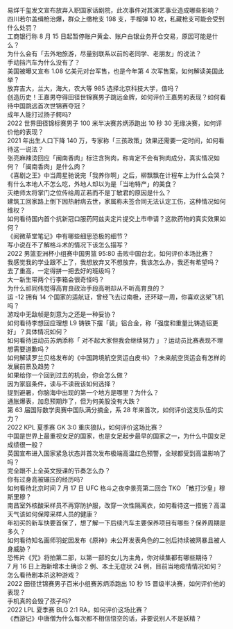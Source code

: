 易烊千玺发文宣布放弃入职国家话剧院，此次事件对其演艺事业造成哪些影响？  
四川若尔盖缉枪治爆，群众上缴枪支 198 支，手榴弹 10 枚，私藏枪支可能会受到什么处罚？  
工商银行称 8 月 15 日起暂停账户黄金、账户白银业务开仓交易，原因可能是什么？  
为什么会有「去外地旅游，尽量别联系以前的老同学、老朋友」的说法？  
手动挡汽车为什么没有了？  
美国被曝又宣布 1.08 亿美元对台军售，也是今年第 4 次军售案，如何解读美国此举？  
放弃吉大，兰大，海大，农大等 985 选择北京科技大学，值吗？  
创造历史！王嘉男夺得田径世锦赛男子跳远金牌，如何评价王嘉男的表现？如何看待中国跳远首次世锦赛夺冠？  
成年人能打过扬子鳄吗?  
2022 世界田径锦标赛男子 100 米半决赛苏炳添跑出 10 秒 30 无缘决赛，如何评价他的表现？  
2021 年出生人口下降 140 万，专家称「三孩政策」效果还需要一定时间，如何看待这一说法？  
张亮麻辣烫回应「闽南香肉」标注含狗肉，称肯定不会有狗肉成分，真实情况如何？「闽南香肉」是什么肉？  
《喜剧之王》中当周星驰说完「我养你啊」之后，柳飘飘在计程车上为什么会哭？  
有什么本地人不怎么吃，外地人却以为是「当地特产」的美食？  
灭绝师太将掌门之位传给周芷若而不是丁敏君的原因是什么？  
建筑工回家路上倒下因热射病去世，家属称未签合同无法认定工伤，这种情况如何维权？  
如何看待国内首个抗新冠口服药阿兹夫定片提交上市申请？这款药物的真实效果如何？  
《阅微草堂笔记》中有哪些细思恐极的细节？  
写小说在不了解格斗术的情况下该怎么描写？  
2022 男篮亚洲杯小组赛中国男篮 95:80 击败中国台北，如何评价本场比赛？  
我感觉我的学业跟不上了，我想放弃又不想放弃，我该怎么办，我还有希望吗？  
去了重高，一定得拼一把去好的班级吗？  
大一新生带两个行李箱会很奇怪吗？  
为什么祁同伟觉得高育良政治手段高明却从不听高育良的？  
运 -12 拥有 14 个国家的适航证，曾经飞去过南极，还环球一周，你喜欢这架飞机吗？  
游戏中无敌帧是刻意为之还是一种妥协？  
如何看待李想回应理想 L9 铸铁下摆「装」铝合金，称「强度和重量比铸造铝更好」？具体情况如何？  
如何看待运动员苏炳添称「 对不起大家但我会继续努力 」？运动员比赛表现不理想需要道歉吗？  
如何解读罗兰贝格发布的《中国跨境航空货运白皮书》？未来航空货运会有怎样的发展前景及趋势？  
如果给你一个回到过去的机会，你会怎么做？  
因为家庭条件，读与不读我该如何选择？  
提到避暑，你脑海中出现的第一个地方是哪里？为什么？  
通胀爆表，加息预期炸了，但为何美股没有大跌？  
第 63 届国际数学奥赛中国队满分摘金，系 28 年来首次，如何评价这支队伍的实力？  
2022 KPL 夏季赛 GK 3:0 重庆狼队，如何评价这场比赛？  
中国是世界上最重视女足的国家，也是女足起步最早的国家之一，为什么中国女足成绩很一般？  
英国宣布进入国家紧急状态并首次发布极端高温红色预警，全球都受到高温影响了吗？  
完全跟不上全英文授课的节奏怎么办？  
你有过身高被碾压的经历吗?  
如何看待北京时间 7 月 17 日 UFC 格斗之夜李景亮第二回合 TKO 「散打沙皇」穆斯里穆？  
南昌室外核酸采样员不再穿防护服，改穿一次性隔离衣，如何看待这一措施？高温天气该如何保障采样人员的健康？  
年初买的新车快要首保了，想了解一下后续汽车主要保养项目有哪些？保养周期是多久？  
如何看待知名画师羽蛇因发布《原神》未公开发表角色的二创后持续被网暴且被人身威胁？  
恐怖片《咒》将拍第二部，以第一部的女儿为主角，你对续集都有哪些期待？  
7 月 16 日上海新增本土确诊 2 例、本土无症状 24 例，目前当地疫情情况如何？  
怎么看待剧本杀这种游戏？  
2022 田径世锦赛男子百米小组赛苏炳添跑出 10 秒 15 晋级半决赛，如何评价他的表现？  
手机真的会毁了孩子吗?  
2022 LPL 夏季赛 BLG 2:1 RA，如何评价这场比赛？  
《西游记》中唐僧为什么每次都不相信悟空的话，非要说别人不是妖精？  
